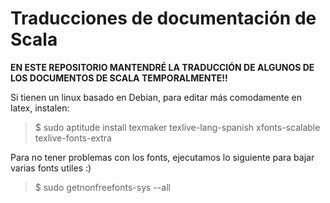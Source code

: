 Traducciones de documentación de Scala
======================================


**EN ESTE REPOSITORIO MANTENDRÉ LA TRADUCCIÓN DE ALGUNOS DE LOS DOCUMENTOS DE SCALA TEMPORALMENTE!!**

Si tienen un linux basado en Debian, para editar más comodamente en latex, instalen:

> $ sudo aptitude install texmaker texlive-lang-spanish xfonts-scalable texlive-fonts-extra


Para no tener problemas con los fonts, ejecutamos lo siguiente para bajar varias fonts utiles :)

> $ sudo getnonfreefonts-sys --all
